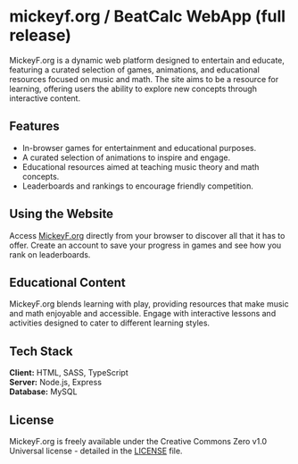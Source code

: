 # mickeyf.org / BeatCalc WebApp (full release)

MickeyF.org is a dynamic web platform designed to entertain and educate, featuring a curated selection of games, animations, and educational resources focused on music and math. The site aims to be a resource for learning, offering users the ability to explore new concepts through interactive content.

## Features

- In-browser games for entertainment and educational purposes.
- A curated selection of animations to inspire and engage.
- Educational resources aimed at teaching music theory and math concepts.
- Leaderboards and rankings to encourage friendly competition.

## Using the Website

Access [MickeyF.org](https://mickeyf.org) directly from your browser to discover all that it has to offer. Create an account to save your progress in games and see how you rank on leaderboards.

## Educational Content

MickeyF.org blends learning with play, providing resources that make music and math enjoyable and accessible. Engage with interactive lessons and activities designed to cater to different learning styles.

## Tech Stack

**Client:** HTML, SASS, TypeScript  
**Server:** Node.js, Express  
**Database:** MySQL  

## License

MickeyF.org is freely available under the Creative Commons Zero v1.0 Universal license - detailed in the [LICENSE](LICENSE) file.
